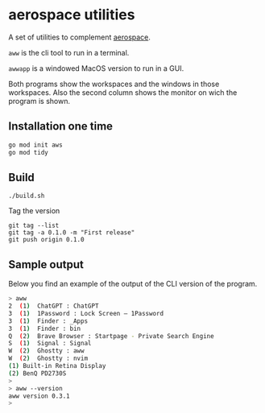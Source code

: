 # aerospace utilities
A set of utilities to complement [aerospace](https://github.com/nikitabobko/AeroSpace).

`aww` is the cli tool to run in a terminal.

`awwapp` is a windowed MacOS version to run in a GUI.

Both programs show the workspaces and the windows in those workspaces. Also the second column shows the monitor on wich the program is shown.

## Installation one time
```bash
go mod init aws
go mod tidy
```

## Build

    ./build.sh

Tag the version

    git tag --list
    git tag -a 0.1.0 -m "First release"
    git push origin 0.1.0

## Sample output

Below you find an example of the output of the CLI version of the program.

```bash
> aww
2  (1)  ChatGPT : ChatGPT
3  (1)  1Password : Lock Screen — 1Password
3  (1)  Finder : _Apps
3  (1)  Finder : bin
Q  (2)  Brave Browser : Startpage - Private Search Engine
S  (1)  Signal : Signal
W  (2)  Ghostty : aww
W  (2)  Ghostty : nvim
(1) Built-in Retina Display
(2) BenQ PD2730S
> 
> aww --version
aww version 0.3.1
>
```

